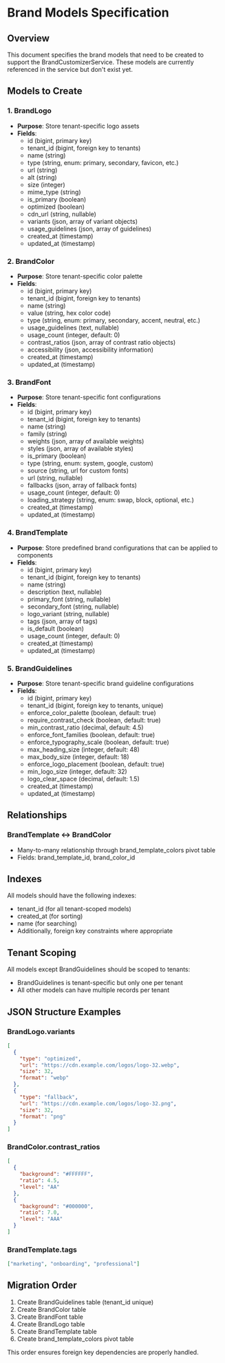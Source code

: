 # Brand Models Specification

## Overview
This document specifies the brand models that need to be created to support the BrandCustomizerService. These models are currently referenced in the service but don't exist yet.

## Models to Create

### 1. BrandLogo
- **Purpose**: Store tenant-specific logo assets
- **Fields**:
  - id (bigint, primary key)
  - tenant_id (bigint, foreign key to tenants)
  - name (string)
  - type (string, enum: primary, secondary, favicon, etc.)
  - url (string)
  - alt (string)
  - size (integer)
  - mime_type (string)
  - is_primary (boolean)
  - optimized (boolean)
  - cdn_url (string, nullable)
  - variants (json, array of variant objects)
  - usage_guidelines (json, array of guidelines)
  - created_at (timestamp)
  - updated_at (timestamp)

### 2. BrandColor
- **Purpose**: Store tenant-specific color palette
- **Fields**:
  - id (bigint, primary key)
  - tenant_id (bigint, foreign key to tenants)
  - name (string)
  - value (string, hex color code)
  - type (string, enum: primary, secondary, accent, neutral, etc.)
  - usage_guidelines (text, nullable)
  - usage_count (integer, default: 0)
  - contrast_ratios (json, array of contrast ratio objects)
  - accessibility (json, accessibility information)
  - created_at (timestamp)
  - updated_at (timestamp)

### 3. BrandFont
- **Purpose**: Store tenant-specific font configurations
- **Fields**:
  - id (bigint, primary key)
  - tenant_id (bigint, foreign key to tenants)
  - name (string)
  - family (string)
  - weights (json, array of available weights)
  - styles (json, array of available styles)
  - is_primary (boolean)
  - type (string, enum: system, google, custom)
  - source (string, url for custom fonts)
  - url (string, nullable)
  - fallbacks (json, array of fallback fonts)
  - usage_count (integer, default: 0)
  - loading_strategy (string, enum: swap, block, optional, etc.)
  - created_at (timestamp)
  - updated_at (timestamp)

### 4. BrandTemplate
- **Purpose**: Store predefined brand configurations that can be applied to components
- **Fields**:
  - id (bigint, primary key)
  - tenant_id (bigint, foreign key to tenants)
  - name (string)
  - description (text, nullable)
  - primary_font (string, nullable)
  - secondary_font (string, nullable)
  - logo_variant (string, nullable)
  - tags (json, array of tags)
  - is_default (boolean)
  - usage_count (integer, default: 0)
  - created_at (timestamp)
  - updated_at (timestamp)

### 5. BrandGuidelines
- **Purpose**: Store tenant-specific brand guideline configurations
- **Fields**:
  - id (bigint, primary key)
  - tenant_id (bigint, foreign key to tenants, unique)
  - enforce_color_palette (boolean, default: true)
  - require_contrast_check (boolean, default: true)
  - min_contrast_ratio (decimal, default: 4.5)
  - enforce_font_families (boolean, default: true)
  - enforce_typography_scale (boolean, default: true)
  - max_heading_size (integer, default: 48)
  - max_body_size (integer, default: 18)
  - enforce_logo_placement (boolean, default: true)
  - min_logo_size (integer, default: 32)
  - logo_clear_space (decimal, default: 1.5)
  - created_at (timestamp)
  - updated_at (timestamp)

## Relationships

### BrandTemplate ↔ BrandColor
- Many-to-many relationship through brand_template_colors pivot table
- Fields: brand_template_id, brand_color_id

## Indexes

All models should have the following indexes:
- tenant_id (for all tenant-scoped models)
- created_at (for sorting)
- name (for searching)
- Additionally, foreign key constraints where appropriate

## Tenant Scoping

All models except BrandGuidelines should be scoped to tenants:
- BrandGuidelines is tenant-specific but only one per tenant
- All other models can have multiple records per tenant

## JSON Structure Examples

### BrandLogo.variants
```json
[
  {
    "type": "optimized",
    "url": "https://cdn.example.com/logos/logo-32.webp",
    "size": 32,
    "format": "webp"
  },
  {
    "type": "fallback",
    "url": "https://cdn.example.com/logos/logo-32.png",
    "size": 32,
    "format": "png"
  }
]
```

### BrandColor.contrast_ratios
```json
[
  {
    "background": "#FFFFFF",
    "ratio": 4.5,
    "level": "AA"
  },
  {
    "background": "#000000", 
    "ratio": 7.0,
    "level": "AAA"
  }
]
```

### BrandTemplate.tags
```json
["marketing", "onboarding", "professional"]
```

## Migration Order

1. Create BrandGuidelines table (tenant_id unique)
2. Create BrandColor table
3. Create BrandFont table
4. Create BrandLogo table
5. Create BrandTemplate table
6. Create brand_template_colors pivot table

This order ensures foreign key dependencies are properly handled.
